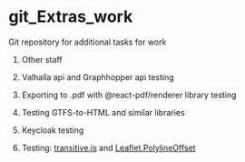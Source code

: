 # git_Extras_work

Git repository for additional tasks for work

1. Other staff

2. Valhalla api and Graphhopper api testing

3. Exporting to .pdf with @react-pdf/renderer library testing

4. Testing GTFS-to-HTML and similar libraries

5. Keycloak testing

6. Testing: [transitive.js](https://github.com/conveyal/transitive.js/tree/master/lib) and
   [Leaflet.PolylineOffset](https://github.com/bbecquet/Leaflet.PolylineOffset)
